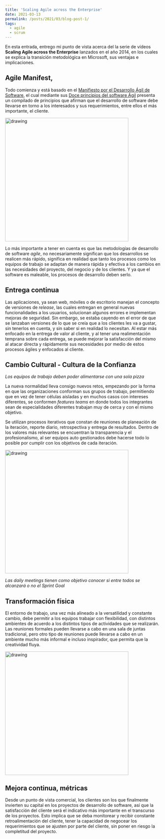 ```yaml
---
title: 'Scaling Agile across the Enterprise'
date: 2021-03-13
permalink: /posts/2021/03/blog-post-1/
tags:
  - agile
  - scrum
---
```


En esta entrada, entrego mi punto de vista acerca del la serie de vídeos **Scaling Agile across the Enterprise** lanzados en el año 2014, en los cuales se explica la transición metodológica en Microsoft, sus ventajas e implicaciones. 

Agile Manifest, 
------
Todo comienza y está basado en el [Manifiesto por el Desarrollo Ágil de Software](https://agilemanifesto.org/iso/es/manifesto.html), el cual mediante sus [Doce principios del software Ágil](https://agilemanifesto.org/iso/es/principles.html) presenta un 
compilado de principios que afirman que el desarrollo de software debe llevarse en torno a los interesados y sus requerimientos, entre ellos el más importante, el cliente.

<img src="../../../../images/methodology-agile.png" alt="drawing" width="400"/>

Lo más importante a tener en cuenta es que las metodologías de desarrollo de software *agile*, no necesariamente significan que los desarrollos se realicen más rápido, significa en 
realidad que tanto los procesos como los equipos de trabajo se adaptan de manera rápida y efectiva a los cambios en las necesidades del proyecto, del negocio y de los clientes. 
Y ya que el software es maleable, los procesos de desarrollo deben serlo.

Entrega continua 
------
Las aplicaciones, ya sean web, móviles o de escritorio manejan el concepto de versiones de *release*, las cuales entregan en general nuevas funcionalidades a los usuarios, solucionan algunos errores 
e implementan mejoras de seguridad. Sin embargo, se estaba cayendo en el error de que se lanzaban versiones de lo que se creía que a los clientes les va a gustar, sin tenerlos en cuenta, y sin saber si 
en realidad lo necesitan. Al estar más enfocado en la entrega de valor al cliente, y al tener una realimentación temprana sobre cada entrega, se puede mejorar la satisfacción del mismo al atacar directa y 
rápidamente sus necesidades por medio de estos procesos ágiles y enfocados al cliente.


Cambio Cultural - Cultura de la Confianza
------
*Los equipos de trabajo deben poder alimentarse con una sola pizza*

La nueva normalidad lleva consigo nuevos retos, empezando por la forma en que las organizaciones conforman sus grupos de trabajo, permitiendo que en vez de tener células aisladas y en muchos casos con intereses diferentes, 
se conformen *features teams* en donde todos los integrantes sean de especialidades diferentes trabajan muy de cerca y con el mismo objetivo. 

Se utilizan procesos iterativos que constan de reuniones de planeación de la iteración, reporte diario, retrospectiva y entrega de resultados. Dentro de los valores más relevantes se encuentran la transparencia y el profesionalismo, 
al ser equipos auto gestionados debe hacerse todo lo posible por cumplir con los objetivos de cada iteración.

<img src="../../../../images/daily.jpg" alt="drawing" width="400"/>

*Las daily meetings tienen como objetivo conocer si entre todos se alcanzará o no el Sprint Goal*

Transformación física
------
El entorno de trabajo, una vez más alineado a la versatilidad y constante cambio, debe permitir a los equipos trabajar con flexibilidad, con distintos ambientes de acuerdo a los distintos tipos de actividades que se realizarán. 
Las reuniones formales pueden llevarse a cabo en una sala de juntas tradicional, pero otro tipo de reuniones puede llevarse a cabo en un ambiente mucho más informal e incluso inspirador, que permita que la creatividad fluya.


<img src="../../../../images/globant-offices.jpg" alt="drawing" width="400"/>


Mejora continua, métricas
------
Desde un punto de vista comercial, los clientes son los que finalmente invierten su capital en los proyectos de desarrollo de software, así que la satisfacción del cliente será el indicativo más importante en el transcurso de los proyectos. 
Esto implica que se deba monitorear y recibir constante retroalimentación del cliente, tener la capacidad de negocear los requerimientos que se ajusten por parte del cliente, sin poner en riesgo la completitud del proyecto.


